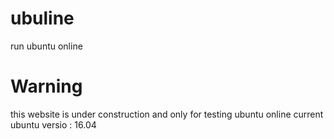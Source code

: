 # ubuline
run ubuntu online
# Warning
this website is under construction and only for testing ubuntu online
current ubuntu versio : 16.04
